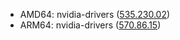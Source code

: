 - AMD64: nvidia-drivers ([535.230.02](https://docs.nvidia.com/datacenter/tesla/tesla-release-notes-535-230-02/index.html))
- ARM64: nvidia-drivers ([570.86.15](https://docs.nvidia.com/datacenter/tesla/tesla-release-notes-570-86-15/index.html))
